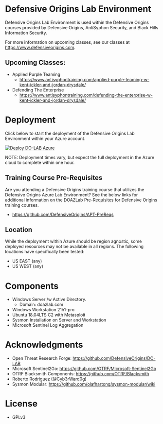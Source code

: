 # Defensive Origins Lab Environment
Defensive Origins Lab  Environment is used within the Defensive Origins courses provided by Defensive Origins, AntiSyphon Security, and Black Hills Information Security.

For more information on upcoming classes, see our classes at https://www.defensiveorigins.com.

## Upcoming Classes: 
* Applied Purple Teaming
  * https://www.antisyphontraining.com/applied-purple-teaming-w-kent-ickler-and-jordan-drysdale/
* Defending The Enterprise
  * https://www.antisyphontraining.com/defending-the-enterprise-w-kent-ickler-and-jordan-drysdale/


# Deployment 
Click below to start the deployment of the Defensive Origins Lab Environment within your Azure account.

[![Deploy DO-LAB Azure](https://aka.ms/deploytoazurebutton)](https://portal.azure.com/#create/Microsoft.Template/uri/%68%74%74%70%73%3A%2F%2F%72%61%77%2E%67%69%74%68%75%62%75%73%65%72%63%6F%6E%74%65%6E%74%2E%63%6F%6D%2F%68%6A%6F%72%72%69%70%2F%44%4F%2D%4C%41%42%2F%70%61%74%63%68%2D%31%2F%61%7A%75%72%65%2D%64%65%70%6C%6F%79%2E%6A%73%6F%6E/createUIDefinitionUri/%68%74%74%70%73%3A%2F%2F%72%61%77%2E%67%69%74%68%75%62%75%73%65%72%63%6F%6E%74%65%6E%74%2E%63%6F%6D%2F%44%65%66%65%6E%73%69%76%65%4F%72%69%67%69%6E%73%2F%44%4F%2D%4C%41%42%2F%6D%61%69%6E%2F%75%69%64%65%66%69%6E%69%74%69%6F%6E%2E%6A%73%6F%6E) 

NOTE: Deployment times vary, but expect the full deployment in the Azure cloud to complete within one hour.

## Training Course Pre-Requisites
Are you attending a Defensive Origins training course that utilizes the Defensive Origins Azure Lab Environment?  See the below links for additional information on the DOAZLab Pre-Requisites for Defensive Origins training courses. 
* https://github.com/DefensiveOrigins/APT-PreReqs

## Location
While the deployment within Azure should be region agnostic, some deployed resources may not be available in all regions.
The following locations have specifically been tested:
* US EAST (any)
* US WEST (any)

# Components
* Windows Server /w Active Directory.
  * Domain: doazlab.com
* Windows Workstation 21h1-pro
* Ubuntu 18.04LTS C2 with Metasploit
* Sysmon Installation on Server and Workstation
* Microsoft Sentinel Log Aggregation

# Acknowledgments
* Open Threat Research Forge: https://github.com/DefensiveOrigins/DO-LAB
* Microsoft Sentinel2Go: https://github.com/OTRF/Microsoft-Sentinel2Go
* OTRF Blacksmith Components: https://github.com/OTRF/Blacksmith
* Roberto Rodriguez (@Cyb3rWard0g)
* Sysmon Modular: https://github.com/olafhartong/sysmon-modular/wiki 

# License
 * GPLv3
